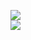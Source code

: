 [![](https://img.shields.io/badge/Made%20With-Github%20Spray-lightgrey.svg?style=for-the-badge&logo=github)](https://github.com/Annihil/github-spray#4513)  
[![](https://i.imgur.com/2DrTn0Z.gif)](https://github.com/Annihil/github-spray)